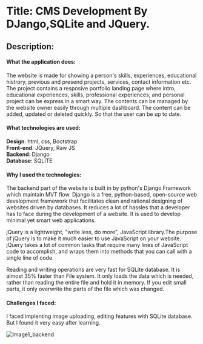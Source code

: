 ﻿
# Title: CMS Development By DJango,SQLite and JQuery.

## Description:

#### What the application does:
The website is made for showing a person's skills, experiences, educational histrory, previous and presend projects, services, contact information etc.
The project contains a resposive portfolio landing page where
intro, educational experiences, skills,
professional experiences, and personal project can be 
express in a smart way. The contents can be managed by the website owner easily through multiple dashboard.
The content can be added, updated or deleted quickly.
So that the user can be up to date.

#### What technologies are used:
**Design**: html, css, Bootstrap <br>
**Front-end**: JQuery, Raw JS <br>
**Backend**: Django<br>
**Database**: SQLITE<br>

#### Why I used the technologies:
The backend part of the website is built in by python's Django Framework which maintain MVT flow.
Django is a free, python-based, open-source web development framework that facilitates clean and
rational designing of websites driven by databases.
It reduces a lot of hassles that a developer has to face during the development of a website.
It is used to develop minimal yet smart web applications.

jQuery is a lightweight, "write less, do more", JavaScript library.The purpose of jQuery is to
make it much easier to use JavaScript on your website. jQuery takes a lot of common tasks that 
require many lines of JavaScript code to accomplish, and wraps them into methods that you can 
call with a single line of code.

Reading and writing operations are very fast for SQLite database. It is almost 35% faster than File 
system. It only loads the data which is needed, rather than reading the entire file and hold it in memory.
If you edit small parts, it only overwrite the parts of the file which was changed.

#### Challenges I faced:
  I faced implenting image uploading, editing features with SQLite database. But I found it very easy after
  learning.

<!-- How to Install and Run the Project: 
How to Use the Project:
Features I hope to implement in the future: -->





![Image1_backend](https://github.com/riaz-khan-16/CMS_Development_by_Django_and_SQLite/assets/63443462/c4343758-9098-4673-9fc8-89f9c05e3213)
